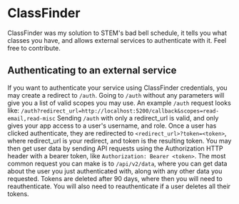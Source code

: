 # ClassFinder
ClassFinder was my solution to STEM's bad bell schedule, it tells you what classes you have, and allows external services to authenticate with it. Feel free to contribute.
## Authenticating to an external service
If you want to authenticate your service using ClassFinder credentials, you may create a redirect to `/auth`. Going to `/auth` without any parameters will give you a list of valid scopes you may use.
An example `/auth` request looks like: `/auth?redirect_url=http://localhost:5200/callback&scopes=read-email,read-misc`
Sending `/auth` with only a redirect_url is valid, and only gives your app access to a user's username, and role.
Once a user has clicked authenticate, they are redirected to `<redirect_url>?token=<token>`, where redirect_url is your redirect, and token is the resulting token. You may then get user data by sending API requests using the Authorization HTTP header with a bearer token, like `Authorization: Bearer <token>`. The most common request you can make is to `/api/v2/data`, where you can get data about the user you just authenticated with, along with any other data you requested. Tokens are deleted after 90 days, where then you will need to reauthenticate. You will also need to reauthenticate if a user deletes all their tokens.